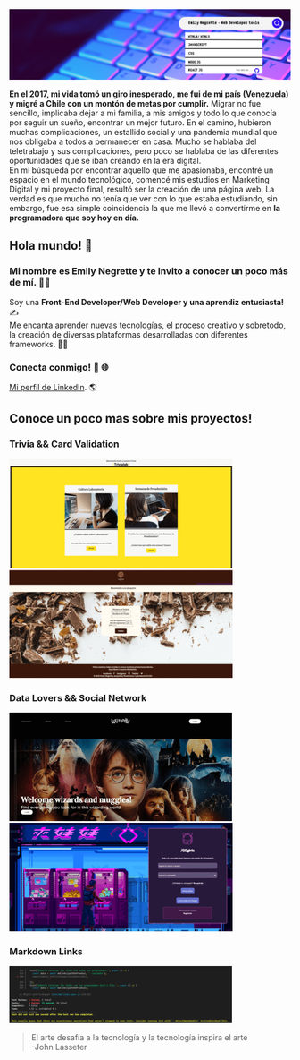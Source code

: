 <img src="Banner.png" alt="banner">

**En el 2017, mi vida tomó un giro inesperado, me fui de mi país (Venezuela) y migré a Chile con un montón de metas por cumplir.** Migrar no fue sencillo, implicaba dejar a mi familia, a mis amigos y todo lo que conocía por seguir un sueño, encontrar un mejor futuro. En el camino, hubieron muchas complicaciones, un estallido social y una pandemia mundial que nos obligaba a todos a permanecer en casa. Mucho se hablaba del teletrabajo y sus complicaciones, pero poco se hablaba de las diferentes oportunidades que se iban creando en la era digital. <br /> En mi búsqueda por encontrar aquello que me apasionaba, encontré un espacio en el mundo tecnológico, comencé mis estudios en Marketing Digital y mi proyecto final, resultó ser la creación de una página web. La verdad es que mucho no tenía que ver con lo que estaba estudiando, sin embargo, fue esa simple coincidencia la que me llevó a convertirme en **la programadora que soy hoy en día.**   

## Hola mundo! 👋  <br />
### Mi nombre es Emily Negrette y te invito a conocer un poco más de mí. 👩‍💻 <br />
Soy una **Front-End Developer/Web Developer y una aprendiz entusiasta!** ✍️ <br />
Me encanta aprender nuevas tecnologías, el proceso creativo y sobretodo, la creación de diversas plataformas desarrolladas con diferentes frameworks. 🤩✨

### Conecta conmigo! :handshake: :globe_with_meridians: 
[Mi perfil de LinkedIn](https://https://www.linkedin.com/in/emily-negrette/). :earth_americas: 

## Conoce un poco mas sobre mis proyectos!
### Trivia && Card Validation
![trivia](trivia-act11.gif)        ![Card](card-act11.gif)

### Data Lovers && Social Network
![data](data-act11.gif)            ![Social-Network](social-act11.gif)

### Markdown Links 
![MD-Links](md-act11.gif)


> El arte desafía a la tecnología y la tecnología inspira el arte <br /> -John Lasseter

